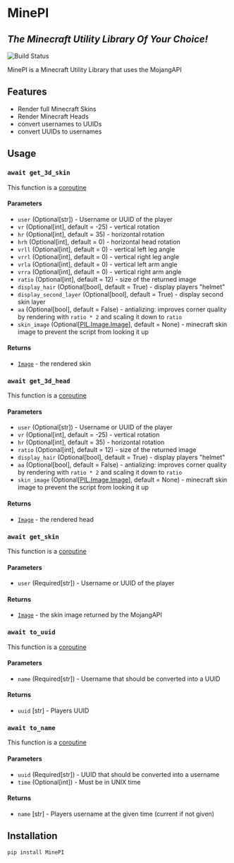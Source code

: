 # MinePI
## _The Minecraft Utility Library Of Your Choice!_

![Build Status](https://travis-ci.org/joemccann/dillinger.svg?branch=master)

MinePI is a Minecraft Utility Library that uses the MojangAPI

## Features

- Render full Minecraft Skins
- Render Minecraft Heads
- convert usernames to UUIDs
- convert UUIDs to usernames

## Usage

### `await get_3d_skin`
This function is a [coroutine](https://docs.python.org/3/library/asyncio-task.html)

#### Parameters
- `user` (Optional[str]) - Username or UUID of the player
- `vr` (Optional[int], default = -25) - vertical rotation
- `hr` (Optional[int], default = 35) - horizontal rotation
- `hrh` (Optional[int], default = 0) - horizontal head rotation
- `vrll` (Optional[int], default = 0) - vertical left leg angle
- `vrrl` (Optional[int], default = 0) - vertical right leg angle
- `vrla` (Optional[int], default = 0) - vertical left arm angle
- `vrra` (Optional[int], default = 0) - vertical right arm angle
- `ratio` (Optional[int], default = 12) - size of the returned image
- `display_hair` (Optional[bool], default = True) - display players "helmet"
- `display_second_layer` (Optional[bool], default = True) - display second skin layer
- `aa` (Optional[bool], default = False) - antializing: improves corner quality by rendering with `ratio * 2` and scaling it down to `ratio`
- `skin_image` (Optional[[PIL.Image.Image](https://pillow.readthedocs.io/en/stable/reference/Image.html)], default = None) - minecraft skin image to prevent the script from looking it up

#### Returns
- [`Image`](https://pillow.readthedocs.io/en/stable/reference/Image.html) - the rendered skin 

### `await get_3d_head`
This function is a [coroutine](https://docs.python.org/3/library/asyncio-task.html)

#### Parameters
- `user` (Optional[str]) - Username or UUID of the player
- `vr` (Optional[int], default = -25) - vertical rotation
- `hr` (Optional[int], default = 35) - horizontal rotation
- `ratio` (Optional[int], default = 12) - size of the returned image
- `display_hair` (Optional[bool], default = True) - display players "helmet"
- `aa` (Optional[bool], default = False) - antializing: improves corner quality by rendering with `ratio * 2` and scaling it down to `ratio`
- `skin_image` (Optional[[PIL.Image.Image](https://pillow.readthedocs.io/en/stable/reference/Image.html)], default = None) - minecraft skin image to prevent the script from looking it up

#### Returns
- [`Image`](https://pillow.readthedocs.io/en/stable/reference/Image.html) - the rendered head 

### `await get_skin`
This function is a [coroutine](https://docs.python.org/3/library/asyncio-task.html)

#### Parameters
- `user` (Required[str]) - Username or UUID of the player

#### Returns
- [`Image`](https://pillow.readthedocs.io/en/stable/reference/Image.html) - the skin image returned by the MojangAPI

### `await to_uuid`
This function is a [coroutine](https://docs.python.org/3/library/asyncio-task.html)

#### Parameters
- `name` (Required[str]) - Username that should be converted into a UUID

#### Returns
- `uuid` [str] - Players UUID

### `await to_name`
This function is a [coroutine](https://docs.python.org/3/library/asyncio-task.html)

#### Parameters
- `uuid` (Required[str]) - UUID that should be converted into a username
- `time` (Optional[int]) - Must be in UNIX time

#### Returns
- `name` [str] - Players username at the given time (current if not given)

## Installation

```sh
pip install MinePI
```
